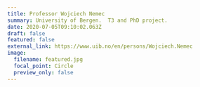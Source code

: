 ```yaml
---
title: Professor Wojciech Nemec
summary: University of Bergen.  T3 and PhD project.
date: 2020-07-05T09:10:02.063Z
draft: false
featured: false
external_link: https://www.uib.no/en/persons/Wojciech.Nemec
image:
  filename: featured.jpg
  focal_point: Circle
  preview_only: false
---
```

